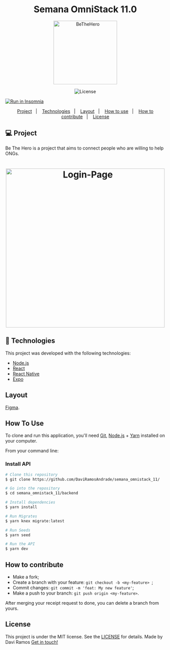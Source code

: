<h1 align="center"> 
	Semana OmniStack 11.0
</h1>
<div align="center">
    <img alt="BeTheHero" title="#BeTheHero" src=".githubimg/logo.svg" width="200px" />
</div>

<p align="center">
   <img alt="License" src="https://img.shields.io/badge/license-MIT-brightgreen">
  
  <a href="https://insomnia.rest/run/?label=SemanaOmnistack11&uri=https%3A%2F%2Fraw.githubusercontent.com%2FDanielObara%2FSemanaOmnistack11%2Fmaster%2FInsomnia_2020-03-24.json" target="_blank"><img src="https://insomnia.rest/images/run.svg" alt="Run in Insomnia"></a>
</p>

<p align="center">
  <a href="#-project">Project</a>&nbsp;&nbsp;&nbsp;|&nbsp;&nbsp;&nbsp;
  <a href="#rocket-Technologies">Technologies</a>&nbsp;&nbsp;&nbsp;|&nbsp;&nbsp;&nbsp;
  <a href="#-layout">Layout</a>&nbsp;&nbsp;&nbsp;|&nbsp;&nbsp;&nbsp;
  <a href="#-how-to-use">How to use</a>&nbsp;&nbsp;&nbsp;|&nbsp;&nbsp;&nbsp;
  <a href="#-how-to-contribute">How to contribute</a>&nbsp;&nbsp;&nbsp;|&nbsp;&nbsp;&nbsp;
  <a href="#memo-license">License</a>
</p>

## 💻 Project

Be The Hero is a project that aims to connect people who are willing to help ONGs.

<h1 align="center">
    <img alt="Login-Page" title="Login-Page" src=".github/preview.jpg" width="500px" />
</h1>


## :rocket: Technologies

This project was developed with the following technologies:

- [Node.js](https://nodejs.org/en/) 
- [React](https://reactjs.org)
- [React Native](https://facebook.github.io/react-native/)
- [Expo](https://expo.io/)

## Layout

[Figma](https://www.figma.com/file/2C2yvw7jsCOGmaNUDftX9n/Be-The-Hero---OmniStack-11?node-id=0%3A1).

## How To Use

To clone and run this application, you'll need [Git](https://git-scm.com), [Node.js][nodejs] + [Yarn][yarn] installed on your computer.

From your command line:

### Install API
```bash
# Clone this repository
$ git clone https://github.com/DaviRamosAndrade/semana_omnistack_11/

# Go into the repository
$ cd semana_omnistack_11/backend

# Install dependencies
$ yarn install

# Run Migrates
$ yarn knex migrate:latest 

# Run Seeds
$ yarn seed

# Run the API
$ yarn dev
```

## How to contribute

- Make a fork;
- Create a branch with your feature: `git checkout -b <my-feature> `;
- Commit changes: `git commit -m 'feat: My new feature'`;
- Make a push to your branch: `git push origin <my-feature>`.

After merging your receipt request to done, you can delete a branch from yours.

## License

This project is under the MIT license. See the [LICENSE](LICENSE.md) for details.
Made by Davi Ramos [Get in touch!](https://www.linkedin.com/in/daviramosandrade)

[nodejs]: https://nodejs.org/
[yarn]: https://yarnpkg.com/
[vc]: https://code.visualstudio.com/
[vceditconfig]: https://marketplace.visualstudio.com/items?itemName=EditorConfig.EditorConfig
[vceslint]: https://marketplace.visualstudio.com/items?itemName=dbaeumer.vscode-eslint
